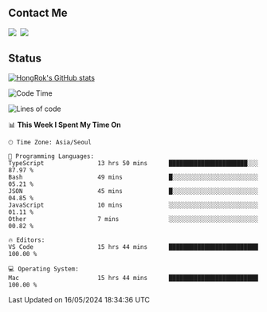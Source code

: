 ## Contact Me
<a href="https://instagram.com/_hongrok"><img src="https://img.shields.io/badge/Instagram-E4405F?style=for-the-badge&logo=Instagram&logoColor=white"/></a>&nbsp;
<img src="https://img.shields.io/badge/HongRok @hlog2e-5865F2?style=for-the-badge&logo=Discord&logoColor=white"/>&nbsp;

## Status

[![HongRok's GitHub stats](https://github-readme-stats.vercel.app/api?username=hlog2e)](https://github.com/anuraghazra/github-readme-stats)
<!--START_SECTION:waka-->
![Code Time](http://img.shields.io/badge/Code%20Time-600%20hrs-blue)

![Lines of code](https://img.shields.io/badge/From%20Hello%20World%20I%27ve%20Written-513.3%20thousand%20lines%20of%20code-blue)

📊 **This Week I Spent My Time On** 

```text
🕑︎ Time Zone: Asia/Seoul

💬 Programming Languages: 
TypeScript               13 hrs 50 mins      ██████████████████████░░░   87.97 % 
Bash                     49 mins             █░░░░░░░░░░░░░░░░░░░░░░░░   05.21 % 
JSON                     45 mins             █░░░░░░░░░░░░░░░░░░░░░░░░   04.85 % 
JavaScript               10 mins             ░░░░░░░░░░░░░░░░░░░░░░░░░   01.11 % 
Other                    7 mins              ░░░░░░░░░░░░░░░░░░░░░░░░░   00.82 % 

🔥 Editors: 
VS Code                  15 hrs 44 mins      █████████████████████████   100.00 % 

💻 Operating System: 
Mac                      15 hrs 44 mins      █████████████████████████   100.00 % 
```


 Last Updated on 16/05/2024 18:34:36 UTC
<!--END_SECTION:waka-->
